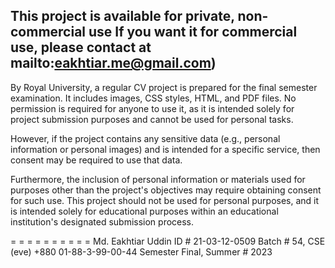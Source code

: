 This project is available for private, non-commercial use 
If you want it for commercial use, please contact at mailto:eakhtiar.me@gmail.com)
------------------------------------------------------------------------------------

By Royal University, a regular CV project is prepared for the final semester examination. 
It includes images, CSS styles, HTML, and PDF files. No permission is required for anyone to use it, 
as it is intended solely for project submission purposes and cannot be used for personal tasks.


However, if the project contains any sensitive data (e.g., 
personal information or personal images) and is intended 
for a specific service, then consent may be required to 
use that data.

Furthermore, the inclusion of personal information or materials used for purposes other than 
the project's objectives may require obtaining consent for such use. This project should not 
be used for personal purposes, and it is intended solely for educational purposes within an 
educational institution's designated submission process.


= = = = = = = = = =
Md. Eakhtiar Uddin
ID # 21-03-12-0509
Batch # 54, CSE (eve)
+880 01-88-3-99-00-44
Semester Final, Summer # 2023






